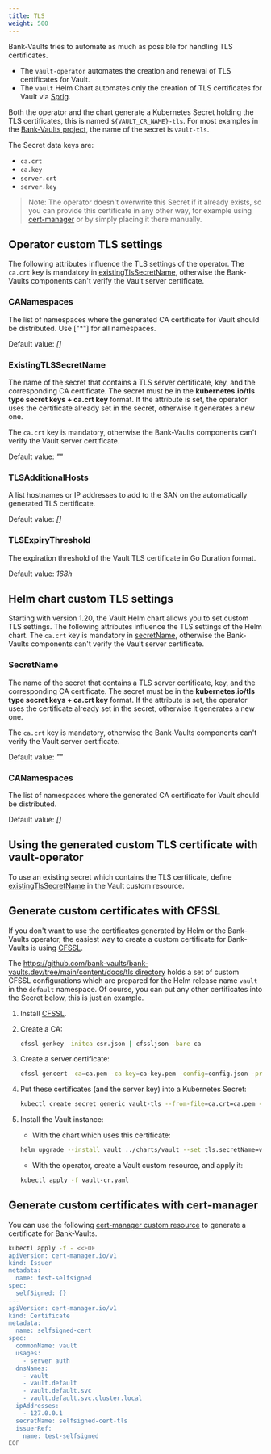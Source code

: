 ```yaml
---
title: TLS
weight: 500
---
```


Bank-Vaults tries to automate as much as possible for handling TLS certificates.

- The `vault-operator` automates the creation and renewal of TLS certificates for Vault.
- The `vault` Helm Chart automates only the creation of TLS certificates for Vault via [Sprig](https://masterminds.github.io/sprig/crypto.html).

Both the operator and the chart generate a Kubernetes Secret holding the TLS certificates, this is named `${VAULT_CR_NAME}-tls`. For most examples in the [Bank-Vaults project](https://github.com/bank-vaults/), the name of the secret is `vault-tls`.

The Secret data keys are:

- `ca.crt`
- `ca.key`
- `server.crt`
- `server.key`

> Note: The operator doesn't overwrite this Secret if it already exists, so you can provide this certificate in any other way, for example using [cert-manager](https://cert-manager.io/) or by simply placing it there manually.

## Operator custom TLS settings

The following attributes influence the TLS settings of the operator. The `ca.crt` key is mandatory in [existingTlsSecretName](#existingtlssecretname), otherwise the Bank-Vaults components can't verify the Vault server certificate.

### CANamespaces

The list of namespaces where the generated CA certificate for Vault should be distributed. Use ["*"] for all namespaces.

Default value: *[]*

### ExistingTLSSecretName

The name of the secret that contains a TLS server certificate, key, and the corresponding CA certificate. The secret must be in the **kubernetes.io/tls type secret keys + ca.crt key** format. If the attribute is set, the operator uses the certificate already set in the secret, otherwise it generates a new one.

The `ca.crt` key is mandatory, otherwise the Bank-Vaults components can't verify the Vault server certificate.

Default value: *""*

### TLSAdditionalHosts

A list hostnames or IP addresses to add to the SAN on the automatically generated TLS certificate.

Default value: *[]*

### TLSExpiryThreshold

The expiration threshold of the Vault TLS certificate in Go Duration format.

Default value: *168h*

## Helm chart custom TLS settings

Starting with version 1.20, the Vault Helm chart allows you to set custom TLS settings. The following attributes influence the TLS settings of the Helm chart. The `ca.crt` key is mandatory in [secretName](#secretname), otherwise the Bank-Vaults components can't verify the Vault server certificate.

### SecretName

The name of the secret that contains a TLS server certificate, key, and the corresponding CA certificate. The secret must be in the **kubernetes.io/tls type secret keys + ca.crt key** format. If the attribute is set, the operator uses the certificate already set in the secret, otherwise it generates a new one.

The `ca.crt` key is mandatory, otherwise the Bank-Vaults components can't verify the Vault server certificate.

Default value: *""*

### CANamespaces

The list of namespaces where the generated CA certificate for Vault should be distributed.

Default value: *[]*

## Using the generated custom TLS certificate with vault-operator

To use an existing secret which contains the TLS certificate, define [existingTlsSecretName](#existingtlssecretname) in the Vault custom resource.

## Generate custom certificates with CFSSL

If you don't want to use the certificates generated by Helm or the Bank-Vaults operator, the easiest way to create a custom certificate for Bank-Vaults is using [CFSSL](https://github.com/cloudflare/cfssl).

The [https://github.com/bank-vaults/bank-vaults.dev/tree/main/content/docs/tls directory](https://github.com/bank-vaults/bank-vaults.dev/tree/main/content/docs/tls) holds a set of custom CFSSL configurations which are prepared for the Helm release name `vault` in the `default` namespace. Of course, you can put any other certificates into the Secret below, this is just an example.

1. Install [CFSSL](https://github.com/cloudflare/cfssl).
2. Create a CA:

    ```bash
    cfssl genkey -initca csr.json | cfssljson -bare ca
    ```

3. Create a server certificate:

    ```bash
    cfssl gencert -ca=ca.pem -ca-key=ca-key.pem -config=config.json -profile=server server.json | cfssljson -bare server
    ```

4. Put these certificates (and the server key) into a Kubernetes Secret:

    ```bash
    kubectl create secret generic vault-tls --from-file=ca.crt=ca.pem --from-file=server.crt=server.pem --from-file=server.key=server-key.pem
    ```

5. Install the Vault instance:

    - With the chart which uses this certificate:

    ```bash
    helm upgrade --install vault ../charts/vault --set tls.secretName=vault-tls
    ```

    - With the operator, create a Vault custom resource, and apply it:

    ```bash
    kubectl apply -f vault-cr.yaml
    ```

## Generate custom certificates with cert-manager

You can use the following [cert-manager custom resource](https://cert-manager.io) to generate a certificate for Bank-Vaults.

```bash
kubectl apply -f - <<EOF
apiVersion: cert-manager.io/v1
kind: Issuer
metadata:
  name: test-selfsigned
spec:
  selfSigned: {}
---
apiVersion: cert-manager.io/v1
kind: Certificate
metadata:
  name: selfsigned-cert
spec:
  commonName: vault
  usages:
    - server auth
  dnsNames:
    - vault
    - vault.default
    - vault.default.svc
    - vault.default.svc.cluster.local
  ipAddresses:
    - 127.0.0.1
  secretName: selfsigned-cert-tls
  issuerRef:
    name: test-selfsigned
EOF
```
